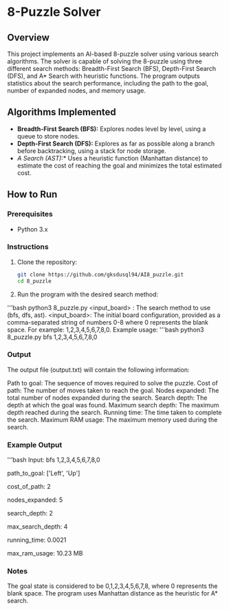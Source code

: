 # 8-Puzzle Solver

## Overview

This project implements an AI-based 8-puzzle solver using various search algorithms. The solver is capable of solving the 8-puzzle using three different search methods: Breadth-First Search (BFS), Depth-First Search (DFS), and A* Search with heuristic functions. The program outputs statistics about the search performance, including the path to the goal, number of expanded nodes, and memory usage.

## Algorithms Implemented
- **Breadth-First Search (BFS):** Explores nodes level by level, using a queue to store nodes.
- **Depth-First Search (DFS):** Explores as far as possible along a branch before backtracking, using a stack for node storage.
- **A* Search (AST):** Uses a heuristic function (Manhattan distance) to estimate the cost of reaching the goal and minimizes the total estimated cost.

## How to Run

### Prerequisites
- Python 3.x

### Instructions

1. Clone the repository:
   ```bash
   git clone https://github.com/gksdusql94/AI8_puzzle.git
   cd 8_puzzle

2. Run the program with the desired search method:

'''bash
python3 8_puzzle.py <method> <input_board>
<method>: The search method to use (bfs, dfs, ast).
<input_board>: The initial board configuration, provided as a comma-separated string of numbers 0-8 where 0 represents the blank space. For example: 1,2,3,4,5,6,7,8,0.
Example usage:
'''bash
python3 8_puzzle.py bfs 1,2,3,4,5,6,7,8,0

### Output
The output file (output.txt) will contain the following information:

Path to goal: The sequence of moves required to solve the puzzle.
Cost of path: The number of moves taken to reach the goal.
Nodes expanded: The total number of nodes expanded during the search.
Search depth: The depth at which the goal was found.
Maximum search depth: The maximum depth reached during the search.
Running time: The time taken to complete the search.
Maximum RAM usage: The maximum memory used during the search.

### Example Output
'''bash
Input: bfs 1,2,3,4,5,6,7,8,0

path_to_goal: ['Left', 'Up']

cost_of_path: 2

nodes_expanded: 5

search_depth: 2

max_search_depth: 4

running_time: 0.0021

max_ram_usage: 10.23 MB

### Notes
The goal state is considered to be 0,1,2,3,4,5,6,7,8, where 0 represents the blank space.
The program uses Manhattan distance as the heuristic for A* search.
